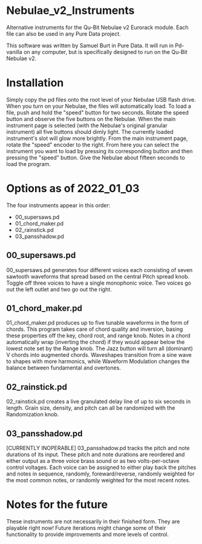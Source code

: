 # Nebulae_v2_Instruments
Alternative instruments for the Qu-Bit Nebulae v2 Eurorack module. Each file can also be used in any Pure Data project.

This software was written by Samuel Burt in Pure Data. It will run in Pd-vanilla on any computer, but is specifically designed to run on the Qu-Bit Nebulae v2. 

# Installation
Simply copy the pd files onto the root level of your Nebulae USB flash drive. When you turn on your Nebulae, the files will automatically load. To load a file, push and hold the "speed" button for two seconds. Rotate the speed button and observe the five buttons on the Nebulae. When the main instrument page is selected (with the Nebulae's original granular instrument) all five buttons should dimly light. The currently loaded instrument's slot will glow more brightly. From the main instrument page, rotate the "speed" encoder to the right. From here you can select the instrument you want to load by pressing its corresponding button and then pressing the "speed" button. Give the Nebulae about fifteen seconds to load the program.

# Options as of 2022_01_03
The four instruments appear in this order:

- 00_supersaws.pd
- 01_chord_maker.pd
- 02_rainstick.pd
- 03_pansshadow.pd

## 00_supersaws.pd
00_supersaws.pd generates four different voices each consisting of seven sawtooth waveforms that spread based on the central Pitch spread knob. Toggle off three voices to have a single monophonic voice. Two voices go out the left outlet and two go out the right.

## 01_chord_maker.pd
01_chord_maker.pd produces up to five tunable waveforms in the form of chords. This program takes care of chord quality and inversion, basing these properties off the key, chord root, and range knob. Notes in a chord automatically wrap (inverting the chord) if they would appear below the lowest note set by the Range knob. The Jazz button will turn all (dominant) V chords into augmented chords. Waveshapes transition from a sine wave to shapes with more harmonics, while Waveform Modulation changes the balance between fundamental and overtones.

## 02_rainstick.pd
02_rainstick.pd creates a live granulated delay line of up to six seconds in length. Grain size, density, and pitch can all be randomized with the Randomization knob.

## 03_pansshadow.pd
[CURRENTLY INOPERABLE] 03_pansshadow.pd tracks the pitch and note durations of its input. These pitch and note durations are reordered and either output as a three voice brass sound or as two volts-per-octave control voltages. Each voice can be assigned to either play back the pitches and notes in sequence, randomly, foreward/reverse, randomly weighted for the most common notes, or randomly weighted for the most recent notes.

# Notes for the future
These instruments are not necessarily in their finished form. They are playable right now! Future iterations might change some of their functionality to provide improvements and more levels of control.

